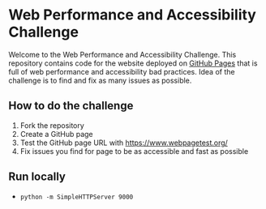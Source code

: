 # Web Performance and Accessibility Challenge

Welcome to the Web Performance and Accessibility Challenge.
This repository contains code for the website deployed on [GitHub Pages](https://netcentric.github.io/web-performance-challenge) that is full of web performance and accessibility bad practices.
Idea of the challenge is to find and fix as many issues as possible.

## How to do the challenge

1. Fork the repository
2. Create a GitHub page
3. Test the GitHub page URL with https://www.webpagetest.org/
4. Fix issues you find for page to be as accessible and fast as possible


## Run locally
- `python -m SimpleHTTPServer 9000` 